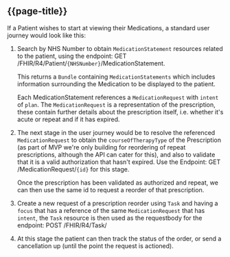 ## {{page-title}}

If a Patient wishes to start at viewing their Medications, a standard user journey would look like this:

 1. Search by NHS Number to obtain `MedicationStatement` resources related to the patient, using the endpoint: GET /FHIR/R4/Patient/`{NHSNumber}`/MedicationStatement.

    This returns a `Bundle` containing `MedicationStatements` which includes information surrounding the Medication to be displayed to the patient. 

    Each MedicationStatement references a `MedicationRequest` with `intent` of `plan`. The `MedicationRequest` is a representation of the prescription, these contain further details about the prescription itself, i.e. whether it's acute or repeat and if it has expired. 

 2. The next stage in the user journey would be to resolve the referenced `MedicationRequest` to obtain the `courseOfTherapyType` of the Prescription (as part of MVP we're only building for reordering of repeat prescriptions, although the API can cater for this), and also to validate that it is a valid authorization that hasn't expired. Use the Endpoint: GET /MedicationRequest/`{id}` for this stage.

    Once the prescription has been validated as authorized and repeat, we can then use the same id to request a reorder of that prescription.

 3. Create a new request of a prescription reorder using `Task` and having a `focus` that has a reference of the same `MedicationRequest` that has `intent`, the `Task` resource is then used as the requestbody for the endpoint: POST /FHIR/R4/Task/

 4. At this stage the patient can then track the status of the order, or send a cancellation up (until the point the request is actioned).
